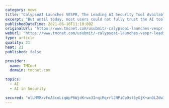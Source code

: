 ```yaml
---
category: news
title: "CalypsoAI Launches VESPR, The Leading AI Security Tool Available for U.S. National Security Users"
excerpt: "But until today, most users could not fully trust the AI tools they use. CalypsoAI, a start-up founded by DARPA veterans, is providing a solution to that problem with the launch of the first secure end-to-end AI security tool,"
publishedDateTime: 2021-06-10T11:10:00Z
originalUrl: "https://www.tmcnet.com/usubmit/-calypsoai-launches-vespr-leading-ai-security-tool-available-/2021/06/10/9387847.htm"
webUrl: "https://www.tmcnet.com/usubmit/-calypsoai-launches-vespr-leading-ai-security-tool-available-/2021/06/10/9387847.htm"
type: article
quality: 21
heat: 21
published: false

provider:
  name: TMCnet
  domain: tmcnet.com

topics:
  - AI
  - AI in Security

secured: "olLMMRxvFoA5coLiqWpP6WjdKrwx3InqiMqrrlJNPiCp9st5yGjK+anOLZdw1HM3oyk7C7in5VkQGqBBJbH3iRwJbOVxonUd/sfVOyCF0ERHvz4Ptj8UtntvDstu0ZtkHvxgRdgAIL+ABwMsobdEkh7F0rIIlF+eSowhgIH/7ZChR9/INk24R7V8VWIncJq4rrPT2ETG74Ql16DbYjj4yjZi+32wsCR3sr4mssb8KrPGuoY9mHD5uBsVF7Xseb6oXz1Ijy7RvtbBdOYV7+IJ2Z3aJbnuXndi3M0Q3U9Ak8z19x2c+IkbzlFWqyiCB939plfNiBKQnIkUZo61mJKWOvOafUPjeF8v297kbA7ne9I=;UXVs91yVMG8Svuc98dZXdA=="
---
```


